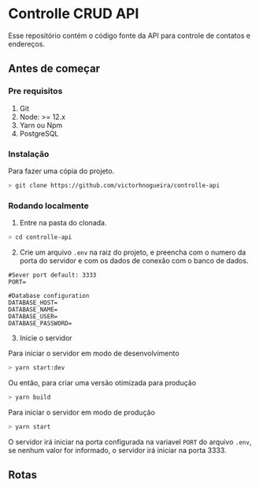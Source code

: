 # Controlle CRUD API

Esse repositório contém o código fonte da API para controle de contatos e endereços.

## Antes de começar

### Pre requisitos

1. Git
2. Node: >= 12.x
3. Yarn ou Npm
4. PostgreSQL 

### Instalação

Para fazer uma cópia do projeto.

```bash
> git clone https://github.com/victorhnogueira/controlle-api
```

### Rodando localmente

1. Entre na pasta do clonada.
```bash
> cd controlle-api
```
2. Crie um arquivo `.env` na raiz do projeto, e preencha com o numero da porta do servidor e com os dados de conexão com o  banco de dados.
```
#Sever port default: 3333
PORT=

#Database configuration
DATABASE_HOST=
DATABASE_NAME=
DATABASE_USER=
DATABASE_PASSWORD=

```

3. Inicie o servidor

Para iniciar o servidor em modo de desenvolvimento
```bash
> yarn start:dev
```
Ou então, para criar uma versão otimizada para produção
```bash
> yarn build
```
Para iniciar o servidor em modo de produção
```bash
> yarn start
```

O servidor irá iniciar na porta configurada na variavel `PORT` do arquivo `.env`, se nenhum valor for informado, o servidor irá iniciar na porta 3333.

## Rotas
